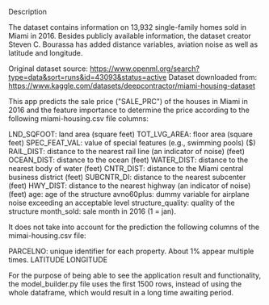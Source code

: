Description

The dataset contains information on 13,932 single-family homes sold in Miami in 2016. Besides 
publicly available information, the dataset creator Steven C. Bourassa has added distance 
variables, aviation noise as well as latitude and longitude.

Original dataset source: https://www.openml.org/search?type=data&sort=runs&id=43093&status=active
Dataset downloaded from: https://www.kaggle.com/datasets/deepcontractor/miami-housing-dataset

This app predicts the sale price ("SALE_PRC") of the houses in Miami in 2016 and the feature
importance to determine the price according to the following miami-housing.csv file columns: 

LND_SQFOOT: land area (square feet)
TOT_LVG_AREA: floor area (square feet)
SPEC_FEAT_VAL: value of special features (e.g., swimming pools) ($)
RAIL_DIST: distance to the nearest rail line (an indicator of noise) (feet)
OCEAN_DIST: distance to the ocean (feet)
WATER_DIST: distance to the nearest body of water (feet)
CNTR_DIST: distance to the Miami central business district (feet)
SUBCNTR_DI: distance to the nearest subcenter (feet)
HWY_DIST: distance to the nearest highway (an indicator of noise) (feet)
age: age of the structure
avno60plus: dummy variable for airplane noise exceeding an acceptable level
structure_quality: quality of the structure
month_sold: sale month in 2016 (1 = jan).

It does not take into account for the prediction the following columns of the mimai-housing.csv file:

PARCELNO: unique identifier for each property. About 1% appear multiple times.
LATITUDE
LONGITUDE

For the purpose of being able to see the application result and functionality, the model_builder.py
file uses the first 1500 rows, instead of using the whole dataframe, which would result in a long 
time awaiting period.
